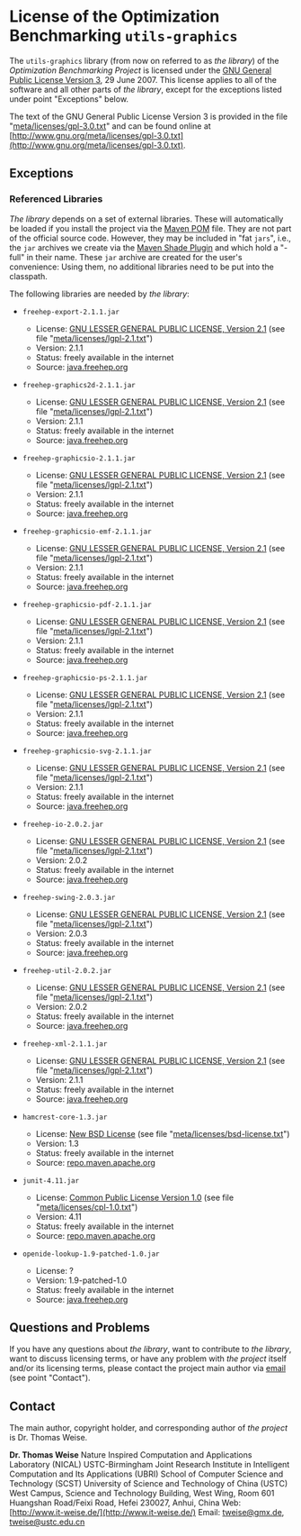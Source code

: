 # License of the Optimization Benchmarking `utils-graphics`

The `utils-graphics` library (from now on referred to as *the library*) of the *Optimization Benchmarking Project* is licensed under the
[GNU General Public License Version 3](http://www.gnu.org/meta/licenses/gpl-3.0-standalone.html), 29 June 2007.
This license applies to all of the software and all other parts of
*the library*, except for the exceptions listed under point
"Exceptions" below.

The text of the GNU General Public License Version 3 is provided in the
file "[meta/licenses/gpl-3.0.txt](http://github.com/optimizationBenchmarking/utils-graphics/tree/master/meta/licenses/gpl-3.0.txt)" and can be found online at
[http://www.gnu.org/meta/licenses/gpl-3.0.txt](http://www.gnu.org/meta/licenses/gpl-3.0.txt).

## Exceptions

### Referenced Libraries

*The library* depends on a set of external libraries. These will automatically
be loaded if you install the project via the [Maven POM](http://github.com/optimizationBenchmarking/utils-graphics/tree/master/pom.xml)
file. They are not part of the official source code. However, they may be included in "fat `jars`", i.e., the
`jar` archives we create via the [Maven Shade Plugin](http://maven.apache.org/plugins/maven-shade-plugin/) and which hold a "-full" in their
name. These `jar` archive are created for the user's convenience: Using
them, no additional libraries need to be put into the classpath.

The following libraries are needed by *the library*:

* `freehep-export-2.1.1.jar`
    - License: [GNU LESSER GENERAL PUBLIC LICENSE, Version 2.1](http://www.gnu.org/copyleft/lesser.txt) (see file "[meta/licenses/lgpl-2.1.txt](http://github.com/optimizationBenchmarking/optimizationBenchmarking/tree/master/meta/licenses/lgpl-2.1.txt)")
    - Version: 2.1.1
    - Status: freely available in the internet
    - Source: [java.freehep.org](http://java.freehep.org/maven2/org/freehep/freehep-export/2.1.1/freehep-export-2.1.1.jar)

* `freehep-graphics2d-2.1.1.jar`
    - License: [GNU LESSER GENERAL PUBLIC LICENSE, Version 2.1](http://www.gnu.org/copyleft/lesser.txt) (see file "[meta/licenses/lgpl-2.1.txt](http://github.com/optimizationBenchmarking/optimizationBenchmarking/tree/master/meta/licenses/lgpl-2.1.txt)")
    - Version: 2.1.1
    - Status: freely available in the internet
    - Source: [java.freehep.org](http://java.freehep.org/maven2/org/freehep/freehep-graphics2d/2.1.1/freehep-graphics2d-2.1.1.jar)

* `freehep-graphicsio-2.1.1.jar`
    - License: [GNU LESSER GENERAL PUBLIC LICENSE, Version 2.1](http://www.gnu.org/copyleft/lesser.txt) (see file "[meta/licenses/lgpl-2.1.txt](http://github.com/optimizationBenchmarking/optimizationBenchmarking/tree/master/meta/licenses/lgpl-2.1.txt)")
    - Version: 2.1.1
    - Status: freely available in the internet
    - Source: [java.freehep.org](http://java.freehep.org/maven2/org/freehep/freehep-graphicsio/2.1.1/freehep-graphicsio-2.1.1.jar)

* `freehep-graphicsio-emf-2.1.1.jar`
    - License: [GNU LESSER GENERAL PUBLIC LICENSE, Version 2.1](http://www.gnu.org/copyleft/lesser.txt) (see file "[meta/licenses/lgpl-2.1.txt](http://github.com/optimizationBenchmarking/optimizationBenchmarking/tree/master/meta/licenses/lgpl-2.1.txt)")
    - Version: 2.1.1
    - Status: freely available in the internet
    - Source: [java.freehep.org](http://java.freehep.org/maven2/org/freehep/freehep-graphicsio-emf/2.1.1/freehep-graphicsio-emf-2.1.1.jar)

* `freehep-graphicsio-pdf-2.1.1.jar`
    - License: [GNU LESSER GENERAL PUBLIC LICENSE, Version 2.1](http://www.gnu.org/copyleft/lesser.txt) (see file "[meta/licenses/lgpl-2.1.txt](http://github.com/optimizationBenchmarking/optimizationBenchmarking/tree/master/meta/licenses/lgpl-2.1.txt)")
    - Version: 2.1.1
    - Status: freely available in the internet
    - Source: [java.freehep.org](http://java.freehep.org/maven2/org/freehep/freehep-graphicsio-pdf/2.1.1/freehep-graphicsio-pdf-2.1.1.jar)

* `freehep-graphicsio-ps-2.1.1.jar`
    - License: [GNU LESSER GENERAL PUBLIC LICENSE, Version 2.1](http://www.gnu.org/copyleft/lesser.txt) (see file "[meta/licenses/lgpl-2.1.txt](http://github.com/optimizationBenchmarking/optimizationBenchmarking/tree/master/meta/licenses/lgpl-2.1.txt)")
    - Version: 2.1.1
    - Status: freely available in the internet
    - Source: [java.freehep.org](http://java.freehep.org/maven2/org/freehep/freehep-graphicsio-ps/2.1.1/freehep-graphicsio-ps-2.1.1.jar)

* `freehep-graphicsio-svg-2.1.1.jar`
    - License: [GNU LESSER GENERAL PUBLIC LICENSE, Version 2.1](http://www.gnu.org/copyleft/lesser.txt) (see file "[meta/licenses/lgpl-2.1.txt](http://github.com/optimizationBenchmarking/optimizationBenchmarking/tree/master/meta/licenses/lgpl-2.1.txt)")
    - Version: 2.1.1
    - Status: freely available in the internet
    - Source: [java.freehep.org](http://java.freehep.org/maven2/org/freehep/freehep-graphicsio-svg/2.1.1/freehep-graphicsio-svg-2.1.1.jar)

* `freehep-io-2.0.2.jar`
    - License: [GNU LESSER GENERAL PUBLIC LICENSE, Version 2.1](http://www.gnu.org/copyleft/lesser.txt) (see file "[meta/licenses/lgpl-2.1.txt](http://github.com/optimizationBenchmarking/optimizationBenchmarking/tree/master/meta/licenses/lgpl-2.1.txt)")
    - Version: 2.0.2
    - Status: freely available in the internet
    - Source: [java.freehep.org](http://java.freehep.org/maven2/org/freehep/freehep-io/2.0.2/freehep-io-2.0.2.jar)

* `freehep-swing-2.0.3.jar`
    - License: [GNU LESSER GENERAL PUBLIC LICENSE, Version 2.1](http://www.gnu.org/copyleft/lesser.txt) (see file "[meta/licenses/lgpl-2.1.txt](http://github.com/optimizationBenchmarking/optimizationBenchmarking/tree/master/meta/licenses/lgpl-2.1.txt)")
    - Version: 2.0.3
    - Status: freely available in the internet
    - Source: [java.freehep.org](http://java.freehep.org/maven2/org/freehep/freehep-swing/2.0.3/freehep-swing-2.0.3.jar)

* `freehep-util-2.0.2.jar`
    - License: [GNU LESSER GENERAL PUBLIC LICENSE, Version 2.1](http://www.gnu.org/copyleft/lesser.txt) (see file "[meta/licenses/lgpl-2.1.txt](http://github.com/optimizationBenchmarking/optimizationBenchmarking/tree/master/meta/licenses/lgpl-2.1.txt)")
    - Version: 2.0.2
    - Status: freely available in the internet
    - Source: [java.freehep.org](http://java.freehep.org/maven2/org/freehep/freehep-util/2.0.2/freehep-util-2.0.2.jar)

* `freehep-xml-2.1.1.jar`
    - License: [GNU LESSER GENERAL PUBLIC LICENSE, Version 2.1](http://www.gnu.org/copyleft/lesser.txt) (see file "[meta/licenses/lgpl-2.1.txt](http://github.com/optimizationBenchmarking/optimizationBenchmarking/tree/master/meta/licenses/lgpl-2.1.txt)")
    - Version: 2.1.1
    - Status: freely available in the internet
    - Source: [java.freehep.org](http://java.freehep.org/maven2/org/freehep/freehep-xml/2.1.1/freehep-xml-2.1.1.jar)

* `hamcrest-core-1.3.jar`
    - License: [New BSD License](http://www.opensource.org/licenses/bsd-license.php) (see file "[meta/licenses/bsd-license.txt](http://github.com/optimizationBenchmarking/optimizationBenchmarking/tree/master/meta/licenses/bsd-license.txt)")
    - Version: 1.3
    - Status: freely available in the internet
    - Source: [repo.maven.apache.org](http://repo.maven.apache.org/maven2/org/hamcrest/hamcrest-core/1.3/hamcrest-core-1.3.jar)

* `junit-4.11.jar`
    - License: [Common Public License Version 1.0](http://www.opensource.org/licenses/cpl1.0.txt) (see file "[meta/licenses/cpl-1.0.txt](http://github.com/optimizationBenchmarking/optimizationBenchmarking/tree/master/meta/licenses/cpl-1.0.txt)")
    - Version: 4.11
    - Status: freely available in the internet
    - Source: [repo.maven.apache.org](http://repo.maven.apache.org/maven2/junit/junit/4.11/junit-4.11.jar)

* `openide-lookup-1.9-patched-1.0.jar`
    - License: ?
    - Version: 1.9-patched-1.0
    - Status: freely available in the internet
    - Source: [java.freehep.org](http://java.freehep.org/maven2/org/netbeans/openide-lookup/1.9-patched-1.0/openide-lookup-1.9-patched-1.0.jar)


## Questions and Problems

If you have any questions about *the library*, want to contribute
to *the library*, want to discuss licensing terms, or have any
problem with *the project* itself and/or its licensing terms,
please contact the project main author via
[email](mailto:tweise@ustc.edu.cn) (see point "Contact").

## Contact

The main author, copyright holder, and corresponding author of
*the project* is Dr. Thomas Weise.

**Dr. Thomas Weise**
Nature Inspired Computation and Applications Laboratory (NICAL)
USTC-Birmingham Joint Research Institute in Intelligent Computation and Its Applications (UBRI)
School of Computer Science and Technology (SCST)
University of Science and Technology of China (USTC)
West Campus, Science and Technology Building, West Wing, Room 601
Huangshan Road/Feixi Road, Hefei 230027, Anhui, China
Web:    [http://www.it-weise.de/](http://www.it-weise.de/)
Email:  [tweise@gmx.de](mailto:tweise@gmx.de), [tweise@ustc.edu.cn](mailto:tweise@ustc.edu.cn)
